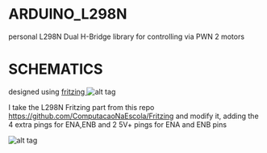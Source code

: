 ARDUINO_L298N
=============

personal L298N Dual H-Bridge library for controlling via PWN 2 motors

SCHEMATICS
==========
designed using <a href="http://fritzing.org/home/">fritzing </a>
![alt tag](http://oi62.tinypic.com/314pj6v.jpg)

I take the L298N Fritzing part from this repo https://github.com/ComputacaoNaEscola/Fritzing
and modify it, adding the 4 extra pings for ENA,ENB and 2 5V+ pings for ENA and ENB pins

![alt tag](http://oi62.tinypic.com/302cubn.jpg)
